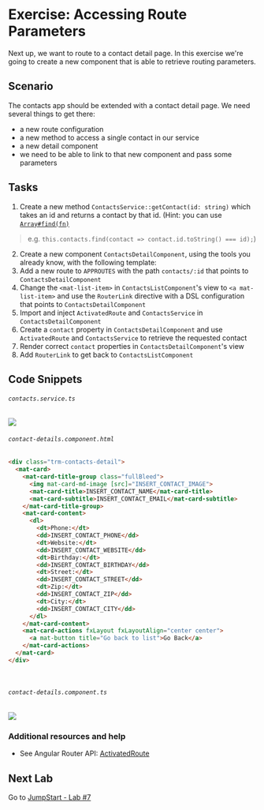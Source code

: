 # Exercise: Accessing Route Parameters

Next up, we want to route to a contact detail page.
In this exercise we're going to create a new component that is able to retrieve routing parameters.

## Scenario

The contacts app should be extended with a contact detail page. We need several things to get there:

- a new route configuration
- a new method to access a single contact in our service
- a new detail component
- we need to be able to link to that new component and pass some parameters


## Tasks

1. Create a new method `ContactsService::getContact(id: string)` which takes an id and returns a contact by that id. (Hint: you can use [`Array#find(fn)`](https://developer.mozilla.org/en-US/docs/Web/JavaScript/Reference/Global_Objects/Array/find) 
  > e.g. `this.contacts.find(contact => contact.id.toString() === id);`)
2. Create a new component `ContactsDetailComponent`, using the tools you already know, with the following template:
3. Add a new route to `APPROUTES` with the path `contacts/:id` that points to `ContactsDetailComponent`
4. Change the `<mat-list-item>` in `ContactsListComponent`'s view to `<a mat-list-item>` and use the `RouterLink` directive with a DSL configuration that points to `ContactsDetailComponent`
5. Import and inject `ActivatedRoute` and `ContactsService` in `ContactsDetailComponent`
6. Create a `contact` property in `ContactsDetailComponent` and use `ActivatedRoute` and `ContactsService` to retrieve the requested contact
7. Render correct `contact` properties in `ContactsDetailComponent`'s view
8. Add `RouterLink` to get back to `ContactsListComponent`

## Code Snippets

###### `contacts.service.ts`
![](https://user-images.githubusercontent.com/210413/46899762-ee964380-cef3-11e8-91ee-d178ecd46a7a.png)

###### `contact-details.component.html`

  ```html
  <div class="trm-contacts-detail">
    <mat-card>
      <mat-card-title-group class="fullBleed">
        <img mat-card-md-image [src]="INSERT_CONTACT_IMAGE">
        <mat-card-title>INSERT_CONTACT_NAME</mat-card-title>
        <mat-card-subtitle>INSERT_CONTACT_EMAIL</mat-card-subtitle>
      </mat-card-title-group>
      <mat-card-content>
        <dl>
          <dt>Phone:</dt>
          <dd>INSERT_CONTACT_PHONE</dd>
          <dt>Website:</dt>
          <dd>INSERT_CONTACT_WEBSITE</dd>
          <dt>Birthday:</dt>
          <dd>INSERT_CONTACT_BIRTHDAY</dd>
          <dt>Street:</dt>
          <dd>INSERT_CONTACT_STREET</dd>
          <dt>Zip:</dt>
          <dd>INSERT_CONTACT_ZIP</dd>
          <dt>City:</dt>
          <dd>INSERT_CONTACT_CITY</dd>
        </dl>
      </mat-card-content>
      <mat-card-actions fxLayout fxLayoutAlign="center center">
        <a mat-button title="Go back to list">Go Back</a>
      </mat-card-actions>
    </mat-card>
  </div>
  ```
  <br/>
  
###### `contact-details.component.ts`

![](https://user-images.githubusercontent.com/210413/46899761-edfdad00-cef3-11e8-94f3-78004c57632f.png)

### Additional resources and help

- See Angular Router API: [ActivatedRoute](https://angular.io/docs/ts/latest/api/router/index/ActivatedRoute-interface.html)

## Next Lab

Go to [JumpStart - Lab #7](exercise-7_fetching-data-using-http.md)
